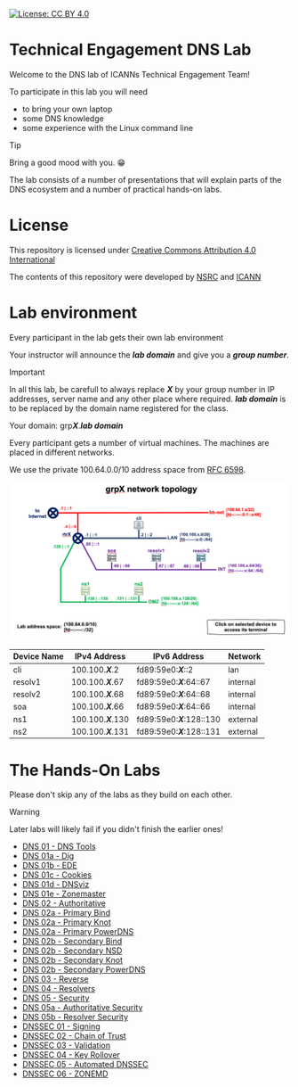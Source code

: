 [![License: CC BY 4.0](https://img.shields.io/badge/License-CC%20BY%204.0-lightgrey.svg)](https://creativecommons.org/licenses/by/4.0/)

# Technical Engagement DNS Lab

Welcome to the DNS lab of ICANNs Technical Engagement Team!

To participate in this lab you will need 

- to bring your own laptop
- some DNS knowledge
- some experience with the Linux command line

> [!TIP] 
> Bring a good mood with you. :grin:

The lab consists of a number of presentations that will explain
parts of the DNS ecosystem and a number of practical hands-on labs.

# License

This repository is licensed under [Creative Commons Attribution 4.0 International](https://creativecommons.org/licenses/by/4.0)

The contents of this repository were developed by [NSRC](https://nsrc.org) and [ICANN](https://icann.org)

# Lab environment

Every participant in the lab gets their own lab environment

Your instructor will announce the ***lab domain*** and give you a ***group number***.

> [!IMPORTANT]
>
> In all this lab, be carefull to always replace ***X*** by your group
> number in IP addresses, server name and any other place where
> required. ***lab domain*** is to be replaced by the 
> domain name registered for the class.

Your domain: grp***X***.***lab domain***

Every participant gets a number of virtual machines. The machines are placed in different networks.

We use the private 100.64.0.0/10 address space from [RFC 6598](https://www.rfc-editor.org/rfc/rfc6598).

![network topology](img/topology.png)

| Device Name   | IPv4 Address          | IPv6 Address                | Network  |
| ------------- | --------------------- | --------------------------- | -------- |
| cli           | 100.100.***X***.2     | fd89:59e0:***X***::2        | lan      |
| resolv1       | 100.100.***X***.67    | fd89:59e0:***X***:64::67    | internal |
| resolv2       | 100.100.***X***.68    | fd89:59e0:***X***:64::68    | internal |
| soa           | 100.100.***X***.66    | fd89:59e0:***X***:64::66    | internal |
| ns1           | 100.100.***X***.130   | fd89:59e0:***X***:128::130  | external |
| ns2           | 100.100.***X***.131   | fd89:59e0:***X***:128::131  | external |

# The Hands-On Labs

Please don't skip any of the labs as they build on each other. 

> [!WARNING]
> Later labs will likely fail if you didn't finish the earlier ones!

- [DNS 01 - DNS Tools](DNS%2001%20-%20DNS%20Tools.md)
- [DNS 01a - Dig](DNS%2001a%20-%20Dig.md)
- [DNS 01b - EDE](DNS%2001b%20-%20EDE.md)
- [DNS 01c - Cookies](DNS%2001c%20-Cookies%20.md)
- [DNS 01d - DNSviz](DNS%2001d%20-%20DNSviz.md)
- [DNS 01e - Zonemaster](DNS%2001e%20-%20Zonemaster.md)
- [DNS 02 - Authoritative](DNS%2002%20-%20Authoritative.md)
- [DNS 02a - Primary Bind](DNS%2002a%20-%20Primary%20Bind.md)
- [DNS 02a - Primary Knot](DNS%2002a%20-%20Primary%20Knot.md)
- [DNS 02a - Primary PowerDNS](DNS%2002a%20-%20Primary%20PowerDNS.md)
- [DNS 02b - Secondary Bind](DNS%2002b%20-%20Secondary%20Bind.md)
- [DNS 02b - Secondary NSD](DNS%200b%20-%20.Secondary%20NSDmd)
- [DNS 02b - Secondary Knot](DNS%2002b%20-%20Secondary%20Knot.md)
- [DNS 02b - Secondary PowerDNS](DNS%2002b%20-%20Secondary%20PowerDNS.md)
- [DNS 03 - Reverse](DNS%2003%20-%20Reverse.md)
- [DNS 04 - Resolvers](DNS%2004%20-%20Resolver.md)
- [DNS 05 - Security](DNS%2005%20-%20Security.md)
- [DNS 05a - Authoritative Security](DNS%2005a%20-%20Authoritative%20Security.md)
- [DNS 05b - Resolver Security](DNS%2005b%20-%20Resolver%20Security.md)
- [DNSSEC 01 - Signing](DNSSEC%2001%20-%20Signing.md)
- [DNSSEC 02 - Chain of Trust](DNSSEC%2002%20-%20Chain%20of%20Trust.md)
- [DNSSEC 03 - Validation](DNSSEC%2003%20-%20Validation.md)
- [DNSSEC 04 - Key Rollover](DNSSEC%2004%20-%20Key%20Rollover.md)
- [DNSSEC 05 - Automated DNSSEC](DNSSEC%2005%20-%20Automated%20DNSSEC.md)
- [DNSSEC 06 - ZONEMD](DNSSEC%2006%20-%20ZONEMD.md)
